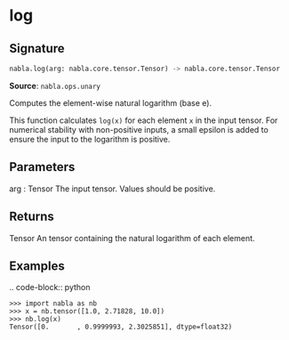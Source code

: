 # log

## Signature

```python
nabla.log(arg: nabla.core.tensor.Tensor) -> nabla.core.tensor.Tensor
```

**Source**: `nabla.ops.unary`

Computes the element-wise natural logarithm (base e).

This function calculates `log(x)` for each element `x` in the input tensor.
For numerical stability with non-positive inputs, a small epsilon is
added to ensure the input to the logarithm is positive.

Parameters
----------
arg : Tensor
    The input tensor. Values should be positive.

Returns
-------
Tensor
    An tensor containing the natural logarithm of each element.

Examples
--------

.. code-block:: python

    >>> import nabla as nb
    >>> x = nb.tensor([1.0, 2.71828, 10.0])
    >>> nb.log(x)
    Tensor([0.       , 0.9999993, 2.3025851], dtype=float32)

